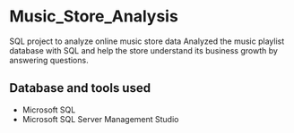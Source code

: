 # Music_Store_Analysis
SQL project to analyze online music store data
Analyzed the music playlist database with SQL and help the store understand its business growth by answering questions.

## Database and tools used
* Microsoft SQL
* Microsoft SQL Server Management Studio
